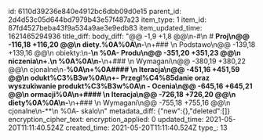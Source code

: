 id: 6110d39236e840e4912bc6dbb09d0e15
parent_id: 2d4d53c05d644bd7979b43e57f487a23
item_type: 1
item_id: 87fd4527beba43f9a534a9ae3e9edb83
item_updated_time: 1621465294936
title_diff: 
body_diff: "@@ -1,9 +1,8 @@\\n-#\\n # **Proj\\n@@ -116,18 +116,20 @@\\n diety.%0A%0A\\n-**\\n+### \\n Podstawo\\n@@ -139,18 +139,16 @@\\n obiekty:\\n-**\\n %0A- Produ\\n@@ -351,20 +351,23 @@\\n niczenia\\n+.\\n %0A%0A\\n-**\\n+### \\n Wymagani\\n@@ -380,19 +380,22 @@\\n cjonalne\\n-**%0A\\n+%0A#### \\n Iteracja\\n@@ -451,16 +451,59 @@\\n odukt%C3%B3w%0A\\n+- Przegl%C4%85danie oraz wyszukiwanie produkt%C3%B3w%0A\\n - Ocenia\\n@@ -645,16 +645,21 @@\\n ormacji%0A\\n+#### \\n Iteracja\\n@@ -726,18 +726,20 @@\\n  diety%0A%0A\\n-**\\n+### \\n Wymagani\\n@@ -755,18 +755,16 @@\\n cjonalne\\n-**\\n %0A- skalo\\n"
metadata_diff: {"new":{},"deleted":[]}
encryption_cipher_text: 
encryption_applied: 0
updated_time: 2021-05-20T11:11:40.524Z
created_time: 2021-05-20T11:11:40.524Z
type_: 13